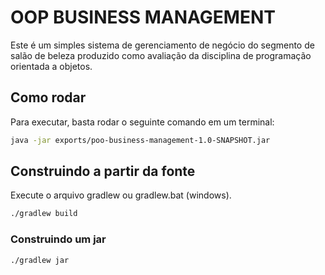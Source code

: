 # OOP BUSINESS MANAGEMENT
Este é um simples sistema de gerenciamento de negócio do segmento de salão de beleza produzido como avaliação da disciplina de programação orientada a objetos.

## Como rodar
Para executar, basta rodar o seguinte comando em um terminal:

```bash
java -jar exports/poo-business-management-1.0-SNAPSHOT.jar
```

## Construindo a partir da fonte
Execute o arquivo gradlew ou gradlew.bat (windows).

```bash
./gradlew build
```

### Construindo um jar
```bash
./gradlew jar
```
